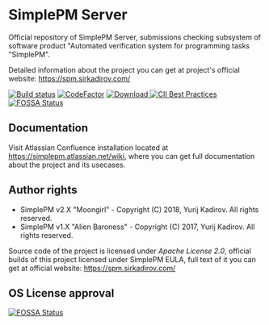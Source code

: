 # SimplePM Server
Official repository of SimplePM Server, submissions checking subsystem of software product "Automated verification system for programming tasks "SimplePM".

Detailed information about the project you can get at project's official website: https://spm.sirkadirov.com/

[![Build status](https://ci.appveyor.com/api/projects/status/35hk5hpsn70j6vq0?svg=true)](https://ci.appveyor.com/project/sirkadirov/simplepm-server)
[![CodeFactor](https://www.codefactor.io/repository/github/sirkadirovteam/simplepm_server/badge)](https://www.codefactor.io/repository/github/sirkadirovteam/simplepm_server)
[![Download](https://api.bintray.com/packages/sirkadirovteam/SimplePM/SimplePM_Server/images/download.svg?version=SimplePM-Server-2) ](https://bintray.com/sirkadirovteam/SimplePM/SimplePM_Server/SimplePM-Server-2/link)
[![CII Best Practices](https://bestpractices.coreinfrastructure.org/projects/1230/badge)](https://bestpractices.coreinfrastructure.org/projects/1230)
[![FOSSA Status](https://app.fossa.io/api/projects/git%2Bgithub.com%2FSirkadirovTeam%2FSimplePM_Server.svg?type=shield)](https://app.fossa.io/projects/git%2Bgithub.com%2FSirkadirovTeam%2FSimplePM_Server?ref=badge_shield)

## Documentation
Visit Atlassian Confluence installation located at https://simplepm.atlassian.net/wiki, where you can get full documentation about the project and its usecases.

## Author rights
- SimplePM v2.X "Moongirl" - Copyright (C) 2018, Yurij Kadirov. All rights reserved.
- SimplePM v1.X "Alien Baroness" - Copyright (C) 2017, Yurij Kadirov. All rights reserved.

Source code of the project is licensed under *Apache License 2.0*, official builds of this project licensed under SimplePM EULA, full text of it you can get at official website: https://spm.sirkadirov.com/

## OS License approval
[![FOSSA Status](https://app.fossa.io/api/projects/git%2Bgithub.com%2FSirkadirovTeam%2FSimplePM_Server.svg?type=large)](https://app.fossa.io/projects/git%2Bgithub.com%2FSirkadirovTeam%2FSimplePM_Server?ref=badge_large)
